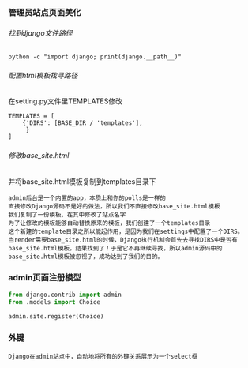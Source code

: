 
### 管理员站点页面美化
###### 找到django文件路径
```
python -c "import django; print(django.__path__)"
```
###### 配置html模板找寻路径

在setting.py文件里TEMPLATES修改
```
TEMPLATES = [
    {'DIRS': [BASE_DIR / 'templates'], 
     }
]
```
###### 修改base_site.html
并将base_site.html模板复制到templates目录下

 ```
 admin后台是一个内置的app，本质上和你的polls是一样的
直接修改Django源码不是好的做法，所以我们不直接修改base_site.html模板
我们复制了一份模板，在其中修改了站点名字
为了让修改的模板能够自动替换原来的模板，我们创建了一个templates目录
这个新建的template目录之所以能起作用，是因为我们在settings中配置了一个DIRS。
当render需要base_site.html的时候，Django执行机制会首先去寻找DIRS中是否有base_site.html模板，结果找到了！于是它不再继续寻找，所以admin源码中的base_site.html模板被忽视了，成功达到了我们的目的。
 ```
### admin页面注册模型

```python
from django.contrib import admin
from .models import Choice

admin.site.register(Choice)
```

### 外键
 ```
Django在admin站点中，自动地将所有的外键关系展示为一个select框

 ```

